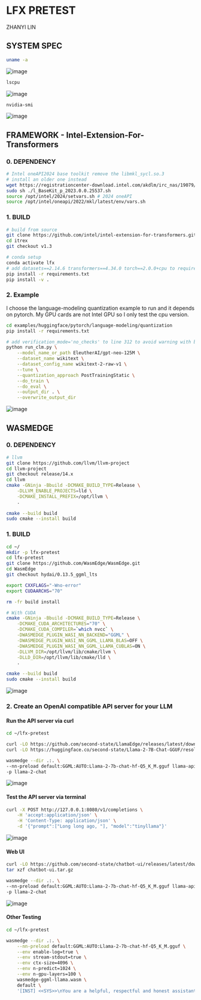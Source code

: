 # LFX PRETEST
ZHANYI LIN
## SYSTEM SPEC
```bash
uname -a
```
![image](asset/uname.png)

```bash
lscpu
```
![image](asset/lscpu.png)

```bash
nvidia-smi
```
![image](asset/nvidia-smi.png)

## FRAMEWORK - Intel-Extension-For-Transformers
### 0. DEPENDENCY
```bash
# Intel oneAPI2024 base toolkit remove the libmkl_sycl.so.3
# install an older one instead
wget https://registrationcenter-download.intel.com/akdlm/irc_nas/19079/l_BaseKit_p_2023.0.0.25537.sh
sudo sh ./l_BaseKit_p_2023.0.0.25537.sh
source /opt/intel/2024/setvars.sh # 2024 oneAPI
source /opt/intel/oneapi/2022/mkl/latest/env/vars.sh
```

### 1. BUILD
```bash
# build from source
git clone https://github.com/intel/intel-extension-for-transformers.git itrex
cd itrex
git checkout v1.3

# conda setup
conda activate lfx
# add datasets==2.14.6 transformers==4.34.0 torch==2.0.0+cpu to requirements.txt
pip install -r requirements.txt
pip install -v .
```

### 2. Example
I choose the language-modeling quantization example to run and it depends on pytorch.
My GPU cards are not Intel GPU so I only test the cpu version.
```bash
cd examples/huggingface/pytorch/language-modeling/quantization
pip install -r requirements.txt

# add verification_mode='no_checks' to line 312 to avoid warning with batch size
python run_clm.py \
    --model_name_or_path EleutherAI/gpt-neo-125M \
    --dataset_name wikitext \
    --dataset_config_name wikitext-2-raw-v1 \
    --tune \
    --quantization_approach PostTrainingStatic \
    --do_train \
    --do_eval \
    --output_dir . \
    --overwrite_output_dir
```
![image](asset/itrex.png)


## WASMEDGE
### 0. DEPENDENCY
```bash
# llvm
git clone https://github.com/llvm/llvm-project
cd llvm-project
git checkout release/14.x
cd llvm
cmake -GNinja -Bbuild -DCMAKE_BUILD_TYPE=Release \
    -DLLVM_ENABLE_PROJECTS=lld \
    -DCMAKE_INSTALL_PREFIX=/opt/llvm \
    .
    
cmake --build build
sudo cmake --install build 
```

### 1. BUILD
```bash
cd ~/
mkdir -p lfx-pretest
cd lfx-pretest
git clone https://github.com/WasmEdge/WasmEdge.git
cd WasmEdge
git checkout hydai/0.13.5_ggml_lts

export CXXFLAGS="-Wno-error"
export CUDAARCHS="70"

rm -fr build install

# With CUDA
cmake -GNinja -Bbuild -DCMAKE_BUILD_TYPE=Release \
    -DCMAKE_CUDA_ARCHITECTURES="70" \
    -DCMAKE_CUDA_COMPILER=`which nvcc` \
    -DWASMEDGE_PLUGIN_WASI_NN_BACKEND="GGML" \
    -DWASMEDGE_PLUGIN_WASI_NN_GGML_LLAMA_BLAS=OFF \
    -DWASMEDGE_PLUGIN_WASI_NN_GGML_LLAMA_CUBLAS=ON \
    -DLLVM_DIR=/opt/llvm/lib/cmake/llvm \
    -DLLD_DIR=/opt/llvm/lib/cmake/lld \
    .

cmake --build build
sudo cmake --install build 
```
![image](asset/wasm-install.png)

### 2. Create an OpenAI compatible API server for your LLM
#### Run the API server via curl
```bash
cd ~/lfx-pretest

curl -LO https://github.com/second-state/LlamaEdge/releases/latest/download/llama-api-server.wasm
curl -LO https://huggingface.co/second-state/Llama-2-7B-Chat-GGUF/resolve/main/Llama-2-7b-chat-hf-Q5_K_M.gguf

wasmedge --dir .:. \
--nn-preload default:GGML:AUTO:Llama-2-7b-chat-hf-Q5_K_M.gguf llama-api-server.wasm \
-p llama-2-chat 
```
![image](asset/llama-test.png)

#### Test the API server via terminal
```bash
curl -X POST http://127.0.0.1:8080/v1/completions \
    -H 'accept:application/json' \
    -H 'Content-Type: application/json' \
    -d '{"prompt":["Long long ago, "], "model":"tinyllama"}'
```
![image](asset/llama-respond.png)

#### Web UI
```bash
curl -LO https://github.com/second-state/chatbot-ui/releases/latest/download/chatbot-ui.tar.gz
tar xzf chatbot-ui.tar.gz

wasmedge --dir .:. \
--nn-preload default:GGML:AUTO:Llama-2-7b-chat-hf-Q5_K_M.gguf llama-api-server.wasm \
-p llama-2-chat 
```
![image](asset/openai-chatbot.png)

#### Other Testing
```bash
cd ~/lfx-pretest

wasmedge --dir .:. \
    --nn-preload default:GGML:AUTO:Llama-2-7b-chat-hf-Q5_K_M.gguf \
    --env enable-log=true \
    --env stream-stdout=true \
    --env ctx-size=4096 \
    --env n-predict=1024 \
    --env n-gpu-layers=100 \
    wasmedge-ggml-llama.wasm \
    default \
    '[INST] <<SYS>>\nYou are a helpful, respectful and honest assistant. Always answer as helpfully as possible, while being safe.  Your answers should not include any harmful, unethical, racist, sexist, toxic, dangerous, or illegal content. Please ensure that your responses are socially unbiased and positive in nature. If a question does not make any sense, or is not factually coherent, explain why instead of answering something not correct. If you do not know the answer to a question, please do not share false information.\n<</SYS>>\nWhat is the capital of Japan?[/INST]'
```
